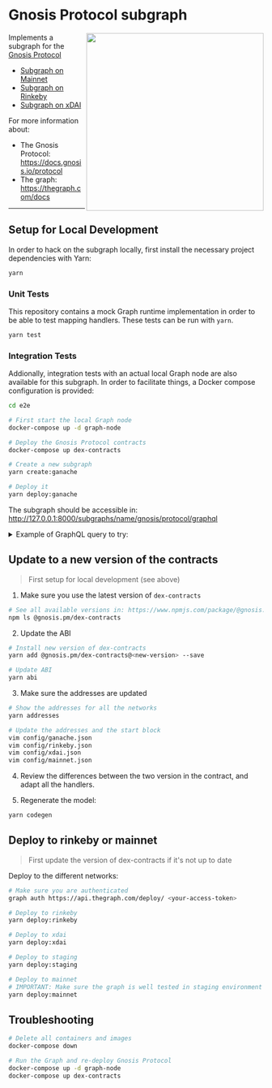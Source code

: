 # Gnosis Protocol subgraph

<img align="right" width="350" src="./docs/subgraph.png">

Implements a subgraph for the [Gnosis Protocol](https://github.com/gnosis/dex-contracts)

- [Subgraph on Mainnet](https://thegraph.com/explorer/subgraph/gnosis/protocol)
- [Subgraph on Rinkeby](https://thegraph.com/explorer/subgraph/gnosis/protocol-rinkeby)
- [Subgraph on xDAI](https://thegraph.com/explorer/subgraph/gnosis/protocol-xdai)

For more information about:

- The Gnosis Protocol: https://docs.gnosis.io/protocol
- The graph: https://thegraph.com/docs

---

## Setup for Local Development

In order to hack on the subgraph locally, first install the necessary project dependencies with Yarn:

```bash
yarn
```

### Unit Tests

This repository contains a mock Graph runtime implementation in order to be able to test mapping handlers. These tests can be run with `yarn`.

```bash
yarn test
```

### Integration Tests

Addionally, integration tests with an actual local Graph node are also available for this subgraph. In order to facilitate things, a Docker compose configuration is provided:
```bash
cd e2e

# First start the local Graph node
docker-compose up -d graph-node

# Deploy the Gnosis Protocol contracts
docker-compose up dex-contracts

# Create a new subgraph
yarn create:ganache

# Deploy it
yarn deploy:ganache
```

The subgraph should be accessible in: <http://127.0.0.1:8000/subgraphs/name/gnosis/protocol/graphql>

<details><summary>Example of GraphQL query to try:</summary>

```graphql
query UserData {
  users {
    id

    orders {
      id
      orderId
      owner {
        id
      }
      buyToken {
        id
        address
        name
        symbol
      }
      sellToken {
        id
        address
        name
        symbol
      }
      txHash
      txLogIndex
    }

    deposits {
      id
      tokenAddress
      amount
      txHash
    }

    withdrawals {
      tokenAddress
      txHash
    }

    withdrawRequests {
      tokenAddress
      txHash
    }
  }
}
```

</details>

## Update to a new version of the contracts

> First setup for local development (see above)

1. Make sure you use the latest version of `dex-contracts`

```bash
# See all available versions in: https://www.npmjs.com/package/@gnosis.pm/dex-contracts
npm ls @gnosis.pm/dex-contracts
```

2. Update the ABI

```bash
# Install new version of dex-contracts
yarn add @gnosis.pm/dex-contracts@<new-version> --save

# Update ABI
yarn abi
```

3. Make sure the addresses are updated

```bash
# Show the addresses for all the networks
yarn addresses

# Update the addresses and the start block
vim config/ganache.json
vim config/rinkeby.json
vim config/xdai.json
vim config/mainnet.json
```

4. Review the differences between the two version in the contract, and adapt all the handlers.

5. Regenerate the model:

```bash
yarn codegen
```

## Deploy to rinkeby or mainnet

> First update the version of dex-contracts if it's not up to date

Deploy to the different networks:

```bash
# Make sure you are authenticated
graph auth https://api.thegraph.com/deploy/ <your-access-token>

# Deploy to rinkeby
yarn deploy:rinkeby

# Deploy to xdai
yarn deploy:xdai

# Deploy to staging
yarn deploy:staging

# Deploy to mainnet
# IMPORTANT: Make sure the graph is well tested in staging environment
yarn deploy:mainnet
```

## Troubleshooting

```bash
# Delete all containers and images
docker-compose down

# Run the Graph and re-deploy Gnosis Protocol
docker-compose up -d graph-node
docker-compose up dex-contracts
```
